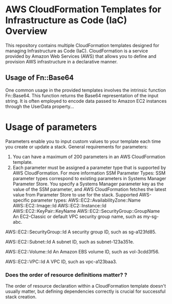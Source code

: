 # AWS CloudFormation Templates for Infrastructure as Code (IaC) Overview
This repository contains multiple CloudFormation templates designed for managing Infrastructure as Code (IaC). CloudFormation is a service provided by Amazon Web Services (AWS) that allows you to define and provision AWS infrastructure in a declarative manner.

## Usage of Fn::Base64
One common usage in the provided templates involves the intrinsic function Fn::Base64. This function returns the Base64 representation of the input string. It is often employed to encode data passed to Amazon EC2 instances through the UserData property...

# Usage of parameters
Parameters enable you to input custom values to your template each time you create or update a stack.
General requirements for parameters:
1. You can have a maximum of 200 parameters in an AWS CloudFormation template.
2. Each parameter must be assigned a parameter type that is supported by AWS CloudFormation. For more information
SSM Parameter Types:
SSM parameter types correspond to existing parameters in Systems Manager Parameter Store. You specify a Systems Manager parameter key as the value of the SSM parameter, and AWS CloudFormation fetches the latest value from Parameter Store to use for the stack. 
Supported AWS-specific parameter types:
AWS::EC2::AvailabilityZone::Name
AWS::EC2::Image::Id
AWS::EC2::Instance::Id
AWS::EC2::KeyPair::KeyName
AWS::EC2::SecurityGroup::GroupName
An EC2-Classic or default VPC security group name, such as my-sg-abc.

AWS::EC2::SecurityGroup::Id
A security group ID, such as sg-a123fd85.

AWS::EC2::Subnet::Id
A subnet ID, such as subnet-123a351e.

AWS::EC2::Volume::Id
An Amazon EBS volume ID, such as vol-3cdd3f56.

AWS::EC2::VPC::Id
A VPC ID, such as vpc-a123baa3.

### Does the order of resource definitions matter? ?
The order of resource declaration within a CloudFormation template doesn't usually matter, but defining dependencies correctly is crucial for successful stack creation.